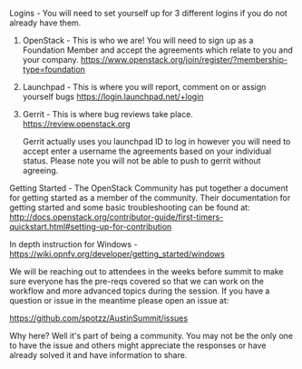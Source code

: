 Logins - You will need to set yourself up for 3 different logins if you do not already have them.

1) OpenStack - This is who we are! You will need to sign up as a Foundation Member and
   accept the agreements which relate to you and your company.
   https://www.openstack.org/join/register/?membership-type=foundation

2) Launchpad - This is where you will report, comment on or assign yourself bugs
   https://login.launchpad.net/+login

3) Gerrit - This is where bug reviews take place.
   https://review.openstack.org

   Gerrit actually uses you launchpad ID to log in however you will need to accept enter a 
   username the agreements based on your individual status. Please note you will not be able 
   to push to gerrit without agreeing.


Getting Started -
The OpenStack Community has put together a document for getting started as a member of the
community. Their documentation for getting started and some basic troubleshooting can be
found at:
http://docs.openstack.org/contributor-guide/first-timers-quickstart.html#setting-up-for-contribution

In depth instruction for Windows -
https://wiki.opnfv.org/developer/getting_started/windows

We will be reaching out to attendees in the weeks before summit to make sure everyone has the
pre-reqs covered so that we can work on the workflow and more advanced topics during the session.
If you have a question or issue in the meantime please open an issue at:

https://github.com/spotzz/AustinSummit/issues

Why here? Well it's part of being a community. You may not be the only one to have the issue and
others might appreciate the responses or have already solved it and have information to share.

